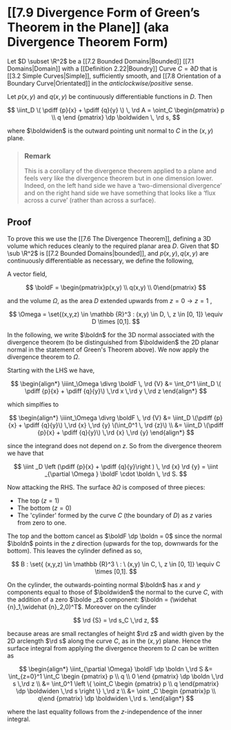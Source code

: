 # [[7.9 Divergence Form of Green’s Theorem in the Plane]] (aka Divergence Theorem Form)

Let $D \subset \R^2$ be a [[7.2 Bounded Domains|Bounded]] [[7.1 Domains|Domain]] with a [[Definition 2.22|Boundry]] Curve $C = \partial D$ that is [[3.2 Simple Curves|Simple]], sufficiently smooth, and [[7.8 Orientation of a Boundary Curve|Orientated]] in the *anticlockwise/positive* sense.

Let $p(x,y)$ and $q(x,y)$ be continuously differentiable functions in $D$. Then

$$
\iint_D \( \pdiff {p}{x} + \pdiff {q}{y} \) \, \rd A =
\oint_C \begin{pmatrix} p \\ q \end {pmatrix} \dp \boldwiden \, \rd s,
$$

where $\boldwiden$ is the outward pointing unit normal to $C$ in the $(x,y)$ plane.

> ### Remark
> This is a corollary of the divergence theorem applied to a plane and feels very like the divergence theorem but in one dimension lower. Indeed, on the left hand side we have a ‘two-dimensional divergence’ and on the right hand side we have something that looks like a ‘flux across a curve’ (rather than across a surface).

## Proof

To prove this we use the [[7.6 The Divergence Theorem]], defining a 3D volume which reduces cleanly to the required planar area $D$. Given that $D \sub \R^2$ is [[7.2 Bounded Domains|bounded]], and $p(x, y), q(x,y)$ are continuously differentiable as necessary, we define the following,

A vector field, 

$$
\boldF = \begin{pmatrix}p(x,y) \\ q(x,y) \\ 0\end{pmatrix}
$$

and the volume $\Omega$, as the area $D$ extended upwards from $z = 0 \to z = 1$ ,

$$ \Omega = \set{(x,y,z) \in \mathbb {R}^3 : (x,y) \in D, \, z \in [0, 1]} \equiv D \times [0,1]. $$

In the following, we write $\boldn$ for the 3D normal associated with the divergence theorem (to be distinguished from $\boldwiden$ the 2D planar normal in the statement of Green's Theorem above). We now apply the divergence theorem to $\Omega$. 

Starting with the LHS we have,

$$ 
\begin{align*}
\iiint_\Omega \divrg \boldF \, \rd {V}
&= \int_0^1 \iint_D \( \pdiff {p}{x} + \pdiff {q}{y}\) \,\rd x \,\rd y \,\rd z
\end{align*}
$$

which simplfies to

$$
\begin{align*}
\iiint_\Omega \divrg \boldF \, \rd {V}
&= \iint_D \(\pdiff {p}{x} + \pdiff {q}{y}\) \,\rd {x} \,\rd {y} \(\int_0^1 \, \rd {z}\) \\
&= \iint_D \(\pdiff {p}{x} + \pdiff {q}{y}\) \,\rd {x} \,\rd {y}
\end{align*}
$$

since the integrand does not depend on $z$. So from the divergence theorem we have that

$$ \iint _D \left (\pdiff {p}{x} + \pdiff {q}{y}\right ) \, \rd {x} \rd {y} = \iint _{\partial \Omega } \boldF \cdot \boldn \, \rd S. $$

Now attacking the RHS. The surface $\partial \Omega$ is composed of three pieces:

- The top ($z = 1$) 
- The bottom ($z = 0$)
- The 'cylinder' formed by the curve $C$ (the boundary of $D$) as $z$ varies from zero to one.

The top and the bottom cancel as $\boldF \dp \boldn = 0$ since the normal $\boldn$ points in the $z$ direction (upwards for the top, downwards for the bottom). This leaves the cylinder defined as so,

$$
B : \set{ (x,y,z) \in \mathbb {R}^3 \ : \ (x,y) \in C, \, z \in [0, 1]} \equiv C \times [0,1].
$$

On the cylinder, the outwards-pointing normal $\boldn$ has $x$ and $y$ components equal to those of $\boldwiden$ the normal to the curve $C$, with the addition of a zero $\bolde _z$ component: $\boldn = (\widehat {n}_1,\widehat {n}_2,0)^T$. Moreover on the cylinder

$$ \rd {S} = \rd s_C \,\rd z, $$

because areas are small rectangles of height $\rd z$ and width given by the 2D arclength $\rd s$ along the curve $C$, as in the $(x,y)$ plane. Hence the surface integral from applying the divergence theorem to $\Omega$ can be written as

$$
\begin{align*}
\iint_{\partial \Omega} \boldF \dp \boldn \,\rd S
&= \int_{z=0}^1
	\int_C \begin {pmatrix}
		p \\ q \\ 0
	\end {pmatrix} \dp \boldn \,\rd s
\,\rd z \\
&= \int_0^1 \left \{ \oint_C \begin {pmatrix} p \\ q \end{pmatrix} \dp \boldwiden \,\rd s \right \} \,\rd z \\
&= \oint _C \begin {pmatrix}p \\ q\end {pmatrix} \dp \boldwiden \,\rd s.
\end{align*}
$$

where the last equality follows from the $z$-independence of the inner integral.
